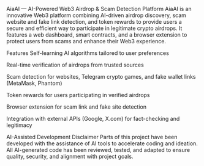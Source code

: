 AiaAI — AI-Powered Web3 Airdrop & Scam Detection Platform
AiaAI is an innovative Web3 platform combining AI-driven airdrop discovery, scam website and fake link detection, and token rewards to provide users a secure and efficient way to participate in legitimate crypto airdrops. It features a web dashboard, smart contracts, and a browser extension to protect users from scams and enhance their Web3 experience.

Features
Self-learning AI algorithms tailored to user preferences

Real-time verification of airdrops from trusted sources

Scam detection for websites, Telegram crypto games, and fake wallet links (MetaMask, Phantom)

Token rewards for users participating in verified airdrops

Browser extension for scam link and fake site detection

Integration with external APIs (Google, X.com) for fact-checking and legitimacy

AI-Assisted Development Disclaimer
Parts of this project have been developed with the assistance of AI tools to accelerate coding and ideation. All AI-generated code has been reviewed, tested, and adapted to ensure quality, security, and alignment with project goals.
